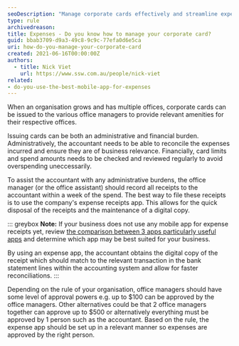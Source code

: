 ```yaml
---
seoDescription: "Manage corporate cards effectively and streamline expense tracking with our comprehensive guide on how to manage your corporate card."
type: rule
archivedreason:
title: Expenses - Do you know how to manage your corporate card?
guid: bbab3709-d9a3-49c8-9c9c-77efa0d6e5ca
uri: how-do-you-manage-your-corporate-card
created: 2021-06-16T00:00:00Z
authors: 
  - title: Nick Viet
    url: https://www.ssw.com.au/people/nick-viet
related:
- do-you-use-the-best-mobile-app-for-expenses
---
```


When an organisation grows and has multiple offices, corporate cards can be issued to the various office managers to provide relevant amenities for their respective offices.

Issuing cards can be both an administrative and financial burden. Administratively, the accountant needs to be able to reconcile the expenses incurred and ensure they are of business relevance. Financially, card limits and spend amounts needs to be checked and reviewed regularly to avoid overspending uneccessarily.

<!--endintro-->

To assist the accountant with any administrative burdens, the office manager (or the office assistant) should record all receipts to the accountant within a week of the spend. The best way to file these receipts is to use the company's expense receipts app. This allows for the quick disposal of the receipts and the maintenance of a digital copy.

::: greybox
**Note:** If your business does not use any mobile app for expense receipts yet, review [the comparison between 3 apps particularly useful apps](/do-you-use-the-best-mobile-app-for-expenses) and determine which app may be best suited for your business.

By using an expense app, the accountant obtains the digital copy of the receipt which should match to the relevant transaction in the bank statement lines within the accounting system and allow for faster reconciliations.
:::

Depending on the rule of your organisation, office managers should have some level of approval powers e.g. up to $100 can be approved by the office managers. Other alternatives could be that 2 office managers together can approve up to $500 or alternatively everything must be approved by 1 person such as the accountant. Based on the rule, the expense app should be set up in a relevant manner so expenses are approved by the right person.
